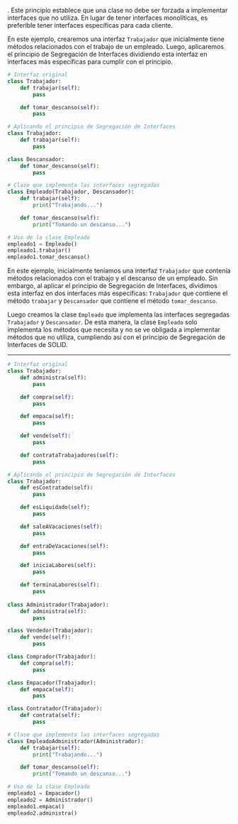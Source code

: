 .
Este principio establece que una clase no debe ser forzada a implementar interfaces que no utiliza. En lugar de tener interfaces monolíticas, es preferible tener interfaces específicas para cada cliente.

En este ejemplo, crearemos una interfaz `Trabajador` que inicialmente tiene métodos relacionados con el trabajo de un empleado. Luego, aplicaremos el principio de Segregación de Interfaces dividiendo esta interfaz en interfaces más específicas para cumplir con el principio.

```python
# Interfaz original
class Trabajador:
    def trabajar(self):
        pass

    def tomar_descanso(self):
        pass

# Aplicando el principio de Segregación de Interfaces
class Trabajador:
    def trabajar(self):
        pass

class Descansador:
    def tomar_descanso(self):
        pass

# Clase que implementa las interfaces segregadas
class Empleado(Trabajador, Descansador):
    def trabajar(self):
        print("Trabajando...")

    def tomar_descanso(self):
        print("Tomando un descanso...")

# Uso de la clase Empleado
empleado1 = Empleado()
empleado1.trabajar()
empleado1.tomar_descanso()
```

En este ejemplo, inicialmente teníamos una interfaz `Trabajador` que contenía métodos relacionados con el trabajo y el descanso de un empleado. Sin embargo, al aplicar el principio de Segregación de Interfaces, dividimos esta interfaz en dos interfaces más específicas: `Trabajador` que contiene el método `trabajar` y `Descansador` que contiene el método `tomar_descanso`.

Luego creamos la clase `Empleado` que implementa las interfaces segregadas `Trabajador` y `Descansador`. De esta manera, la clase `Empleado` solo implementa los métodos que necesita y no se ve obligada a implementar métodos que no utiliza, cumpliendo así con el principio de Segregación de Interfaces de SOLID.

---

```python
# Interfaz original
class Trabajador:
    def administra(self):
        pass

    def compra(self):
        pass

    def empaca(self):
        pass

    def vende(self):
        pass

    def contrataTrabajadores(self):
        pass

# Aplicando el principio de Segregación de Interfaces
class Trabajador:
    def esContratado(self):
        pass

    def esLiquidado(self):
        pass

    def saleAVacaciones(self):
        pass

    def entraDeVacaciones(self):
        pass

	def iniciaLabores(self):
        pass

	def terminaLabores(self):
        pass
        
class Administrador(Trabajador):
    def administra(self):
        pass

class Vendedor(Trabajador):
    def vende(self):
        pass

class Comprador(Trabajador):
    def compra(self):
        pass

class Empacador(Trabajador):
    def empaca(self):
        pass

class Contratador(Trabajador):
    def contrata(self):
        pass

# Clase que implementa las interfaces segregadas
class EmpleadoAdministrador(Administrador):
    def trabajar(self):
        print("Trabajando...")

    def tomar_descanso(self):
        print("Tomando un descanso...")

# Uso de la clase Empleado
empleado1 = Empacador()
empleado2 = Administrador()
empleado1.empaca()
empleado2.administra()
```
